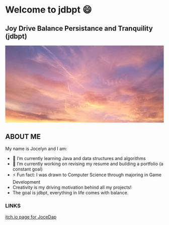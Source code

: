 # Welcome to jdbpt 😄

## Joy Drive Balance Persistance and Tranquility (jdbpt)
![Beautiful picture of the sky adorned in peach, lavendar, magenta, and goal tinted clouds](./bgrimglogo.jpg)
## ABOUT ME

My name is Jocelyn and I am:
- 🌱 I’m currently learning Java and data structures and algorithms
- 🔭 I’m currently working on revising my resume and building a portfolio (a constant goal)
- ⚡ Fun fact: I was drawn to Computer Science through majoring in Game Development
- Creativity is my driving motivation behind all my projects!
- The goal is jdbpt, everything in life comes with balance.

### LINKS

[itch.io page for JoceDap](https://jocedap.itch.io/)
<!--
**jdbpt/jdbpt** is a ✨ _special_ ✨ repository because its `README.md` (this file) appears on your GitHub profile.

Here are some ideas to get you started:

- 🔭 I’m currently working on ...
- 🌱 I’m currently learning ...
- 👯 I’m looking to collaborate on ...
- 🤔 I’m looking for help with ...
- 💬 Ask me about ...
- 📫 How to reach me: ...
- 😄 Pronouns: ...
- ⚡ Fun fact: ...
-->
